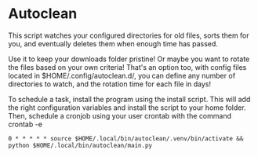 # Autoclean

This script watches your configured directories for old files, sorts them for you, and eventually deletes them when enough time has passed.

Use it to keep your downloads folder pristine! Or maybe you want to rotate the files based on your own criteria! That's an option too, with config files 
located in $HOME/.config/autoclean.d/, you can define any number of directories to watch, and the rotation time for each file in days!

To schedule a task, install the program using the install script. This will add the right configuration variables and install the script to your home 
folder. Then, schedule a cronjob using your user crontab with the command crontab -e

    0 * * * * * source $HOME/.local/bin/autoclean/.venv/bin/activate && python $HOME/.local/bin/autoclean/main.py